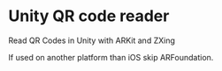 # Unity QR code reader 
Read QR Codes in Unity with ARKit and ZXing

If used on another platform than iOS skip ARFoundation.  
